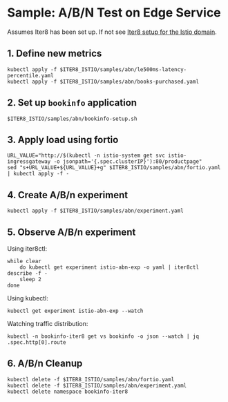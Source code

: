 # Sample: A/B/N Test on Edge Service

Assumes Iter8 has been set up. If not see [Iter8 setup for the Istio domain](https://github.com/kalantar/i8-istio).

## 1. Define new metrics

    kubectl apply -f $ITER8_ISTIO/samples/abn/le500ms-latency-percentile.yaml
    kubectl apply -f $ITER8_ISTIO/samples/abn/books-purchased.yaml

## 2. Set up `bookinfo` application

    $ITER8_ISTIO/samples/abn/bookinfo-setup.sh

## 3. Apply load using fortio

    URL_VALUE="http://$(kubectl -n istio-system get svc istio-ingressgateway -o jsonpath='{.spec.clusterIP}'):80/productpage"
    sed "s+URL_VALUE+${URL_VALUE}+g" $ITER8_ISTIO/samples/abn/fortio.yaml | kubectl apply -f -

## 4. Create A/B/n experiment

    kubectl apply -f $ITER8_ISTIO/samples/abn/experiment.yaml

## 5. Observe A/B/n experiment

Using iter8ctl:

    while clear
        do kubectl get experiment istio-abn-exp -o yaml | iter8ctl describe -f -
        sleep 2
    done

Using kubectl:

    kubectl get experiment istio-abn-exp --watch

Watching traffic distribution:

    kubectl -n bookinfo-iter8 get vs bookinfo -o json --watch | jq .spec.http[0].route

## 6. A/B/n Cleanup

    kubectl delete -f $ITER8_ISTIO/samples/abn/fortio.yaml
    kubectl delete -f $ITER8_ISTIO/samples/abn/experiment.yaml
    kubectl delete namespace bookinfo-iter8